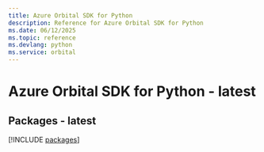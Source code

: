 ```yaml
---
title: Azure Orbital SDK for Python
description: Reference for Azure Orbital SDK for Python
ms.date: 06/12/2025
ms.topic: reference
ms.devlang: python
ms.service: orbital
---
```

# Azure Orbital SDK for Python - latest
## Packages - latest
[!INCLUDE [packages](orbital-index.md)]